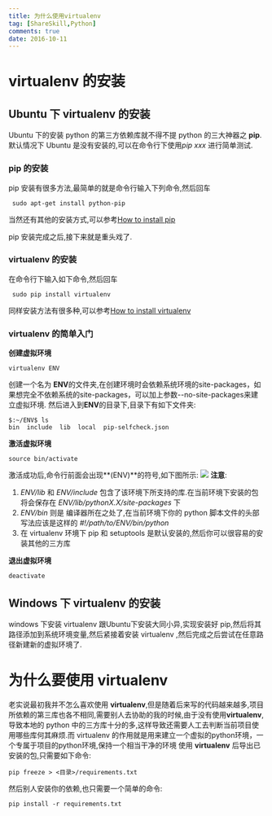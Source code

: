 ```yaml
---
title: 为什么使用virtualenv
tag: [ShareSkill,Python]
comments: true
date: 2016-10-11
---
```





# virtualenv 的安装
## Ubuntu 下 virtualenv 的安装
Ubuntu 下的安装 python 的第三方依赖库就不得不提 python 的三大神器之 **pip**.默认情况下 Ubuntu 是没有安装的,可以在命令行下使用*pip xxx* 进行简单测试.

### pip 的安装
pip 安装有很多方法,最简单的就是命令行输入下列命令,然后回车
```shell
 sudo apt-get install python-pip
```
当然还有其他的安装方式,可以参考[How to install pip](https://pip.pypa.io/en/stable/installing/)

pip 安装完成之后,接下来就是重头戏了.
### virtualenv 的安装
在命令行下输入如下命令,然后回车
```shell
 sudo pip install virtualenv
```
同样安装方法有很多种,可以参考[How to install virtualenv](https://virtualenv.pypa.io/en/stable/installation/)

### virtualenv 的简单入门

**创建虚拟环境**
```shell
virtualenv ENV
```

创建一个名为 **ENV**的文件夹,在创建环境时会依赖系统环境的site-packages，如果想完全不依赖系统的site-packages，可以加上参数--no-site-packages来建立虚拟环境.
然后进入到**ENV**的目录下,目录下有如下文件夹:
```shell
$:~/ENV$ ls
bin  include  lib  local  pip-selfcheck.json
```
**激活虚拟环境**
```shell
source bin/activate
```
激活成功后,命令行前面会出现**(ENV)**的符号,如下图所示:
![](http://ww4.sinaimg.cn/large/d9e82fa4jw1f8njgfw9bcj20k200yt8w.jpg)
**注意**:
1. *ENV/lib* 和 *ENV/include* 包含了该环境下所支持的库.在当前环境下安装的包将会保存在 *ENV/lib/pythonX.X/site-packages* 下
2. *ENV/bin* 则是 编译器所在之处了,在当前环境下你的 python 脚本文件的头部写法应该是这样的 *#!/path/to/ENV/bin/python*
3. 在 virtualenv 环境下 pip 和 setuptools 是默认安装的,然后你可以很容易的安装其他的三方库

**退出虚拟环境**
```shell
deactivate
```

## Windows 下 virtualenv 的安装
windows 下安装 virtualenv 跟Ubuntu下安装大同小异,实现安装好 pip,然后将其路径添加到系统环境变量,然后紧接着安装 virtualenv ,然后完成之后尝试在任意路径新建新的虚拟环境了.

# 为什么要使用 virtualenv
老实说最初我并不怎么喜欢使用 **virtualenv**,但是随着后来写的代码越来越多,项目所依赖的第三库也各不相同,需要别人去协助的我的时候,由于没有使用**virtualenv**,导致本地的 python 中的三方库十分的多,这样导致还需要人工去判断当前项目使用哪些库何其麻烦.而 virtualenv 的作用就是用来建立一个虚拟的python环境，一个专属于项目的python环境,保持一个相当干净的环境
使用 **virtualenv** 后导出已安装的包,只需要如下命令:
```shell
pip freeze > <目录>/requirements.txt
```
然后别人安装你的依赖,也只需要一个简单的命令:
```shell
pip install -r requirements.txt
```